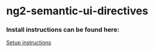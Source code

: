 # ng2-semantic-ui-directives

### Install instructions can be found here:


[Setup instructions](https://semantic-ui-angular2.herokuapp.com/)
